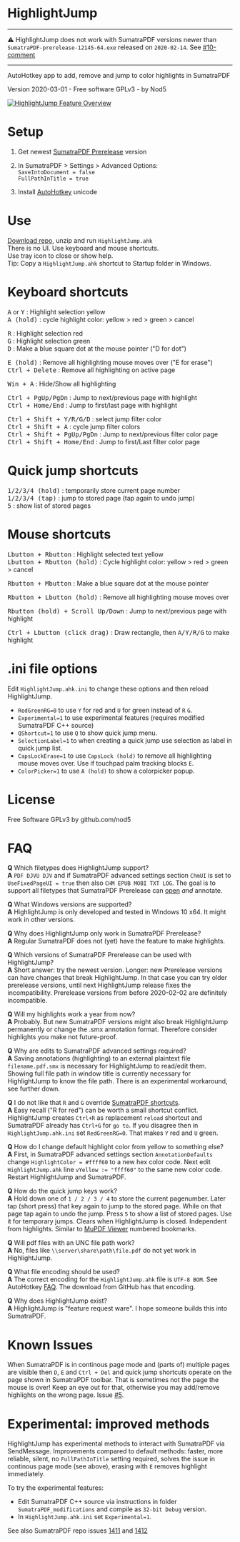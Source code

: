 # HighlightJump

***
:warning: HighlightJump does not work with SumatraPDF versions newer than `SumatraPDF-prerelease-12145-64.exe` released on `2020-02-14`. See [#10-comment](https://github.com/nod5/HighlightJump/issues/10#issuecomment-660672809)
***

AutoHotkey app to add, remove and jump to color highlights in SumatraPDF  

Version 2020-03-01  -  Free software GPLv3  -  by Nod5  
  
[![HighlightJump Feature Overview](https://github.com/nod5/HighlightJump/blob/master/images/HighlightJump_youtube_screenshot.png?raw=true)](https://www.youtube.com/watch?v=AcVI616W5D8)

# Setup  
1. Get newest [SumatraPDF Prerelease](https://www.sumatrapdfreader.org/prerelease.html) version  

2. In SumatraPDF > Settings > Advanced Options:  
   `SaveIntoDocument = false`  
    `FullPathInTitle = true`  

3. Install [AutoHotkey](https://www.autohotkey.com/) unicode

# Use
[Download repo](https://github.com/nod5/HighlightJump/archive/master.zip), unzip and run `HighlightJump.ahk`  
There is no UI. Use keyboard and mouse shortcuts.  
Use tray icon to close or show help.  
Tip: Copy a `HighlightJump.ahk` shortcut to Startup folder in Windows.  

# Keyboard shortcuts
<kbd>A</kbd> or <kbd>Y</kbd> : Highlight selection yellow  
<kbd>A (hold)</kbd> : cycle highlight color: yellow > red > green > cancel  

<kbd>R</kbd> : Highlight selection red  
<kbd>G</kbd> : Highlight selection green  
<kbd>D</kbd> : Make a blue square dot at the mouse pointer ("D for dot")  

<kbd>E (hold)</kbd> : Remove all highlighting mouse moves over ("E for erase")  
<kbd>Ctrl + Delete</kbd> : Remove all highlighting on active page  

<kbd>Win + A</kbd> : Hide/Show all highlighting  

<kbd>Ctrl + PgUp/PgDn</kbd> : Jump to next/previous page with highlight  
<kbd>Ctrl + Home/End</kbd> : Jump to first/last page with highlight  

<kbd>Ctrl + Shift + Y/R/G/D</kbd> : select jump filter color  
<kbd>Ctrl + Shift + A</kbd> : cycle jump filter colors  
<kbd>Ctrl + Shift + PgUp/PgDn</kbd> : Jump to next/previous filter color page  
<kbd>Ctrl + Shift + Home/End</kbd> : Jump to first/Last filter color page  

# Quick jump shortcuts
<kbd>1/2/3/4 (hold)</kbd> : temporarily store current page number  
<kbd>1/2/3/4 (tap)</kbd> : jump to stored page (tap again to undo jump)  
<kbd>5</kbd> : show list of stored pages  

# Mouse shortcuts
<kbd>Lbutton + Rbutton</kbd> : Highlight selected text yellow  
<kbd>Lbutton + Rbutton (hold)</kbd> : Cycle highlight color: yellow > red > green > cancel  

<kbd>Rbutton + Mbutton</kbd> : Make a blue square dot at the mouse pointer  

<kbd>Rbutton + Lbutton (hold)</kbd> : Remove all highlighting mouse moves over  

<kbd>Rbutton (hold) + Scroll Up/Down</kbd> : Jump to next/previous page with highlight  

<kbd>Ctrl + Lbutton (click drag)</kbd> : Draw rectangle, then <kbd>A/Y/R/G</kbd> to make highlight

# .ini file options

Edit `HighlightJump.ahk.ini` to change these options and then reload HighlightJump.  
- `RedGreenRG=0` to use `Y` for red and `U` for green instead of `R` `G`.  
- `Experimental=1` to use experimental features (requires modified SumatraPDF C++ source)  
- `QShortcut=1` to use `Q` to show quick jump menu.  
- `SelectionLabel=1` to when creating a quick jump use selection as label in quick jump list.  
- `CapsLockErase=1` to use `CapsLock (hold)` to remove all highlighting mouse moves over. Use if touchpad palm tracking blocks `E`.  
- `ColorPicker=1` to use `A (hold)` to show a colorpicker popup.

# License  
Free Software GPLv3 by github.com/nod5  

# FAQ

**Q** Which filetypes does HighlightJump support?  
**A**  `PDF DJVU DJV` and if SumatraPDF advanced settings section `ChmUI` is set to `UseFixedPageUI = true` then also `CHM EPUB MOBI TXT LOG`. The goal is to support all filetypes that SumatraPDF Prerelease can [open](https://www.sumatrapdfreader.org/docs/Supported-document-formats.html) *and* annotate.  

**Q** What Windows versions are supported?  
**A** HighlightJump is only developed and tested in Windows 10 x64. It might work in other versions.  

**Q** Why does HighlightJump only work in SumatraPDF Prerelease?  
**A** Regular SumatraPDF does not (yet) have the feature to make highlights.  

**Q** Which versions of SumatraPDF Prerelease can be used with HighlightJump?  
**A** Short answer: try the newest version. Longer: new Prerelease versions can have changes that break HighlightJump. In that case you can try older prerelease versions, until next HighlightJump release fixes the incompatibility. Prerelease versions from before 2020-02-02 are definitely incompatible. 

**Q** Will my highlights work a year from now?  
**A** Probably. But new SumatraPDF versions might also break HighlightJump permanently or change the .smx annotation format. Therefore consider highlights you make not future-proof.  

**Q** Why are edits to SumatraPDF advanced settings required?  
**A** Saving annotations (highlighting) to an external plaintext file `filename.pdf.smx` is necessary for HighlightJump to read/edit them. Showing full file path in window title is currently necessary for HighlightJump to know the file path. There is an experimental workaround, see further down.  

**Q** I do not like that `R` and `G` override [SumatraPDF shortcuts](https://www.sumatrapdfreader.org/manual.html).  
**A** Easy recall ("R for red") can be worth a small shortcut conflict. HighlightJump creates `Ctrl+R` as replacement `reload` shortcut and SumatraPDF already has `Ctrl+G` for `go to`. If you disagree then in `HighlightJump.ahk.ini` set `RedGreenRG=0`. That makes `Y` red and `U` green.  

**Q** How do I change default highlight color from yellow to something else?  
**A** First, in SumatraPDF advanced settings section `AnnotationDefaults` change `HighlightColor = #ffff60` to a new hex color code. Next edit `HighlightJump.ahk` line `vYellow := "ffff60"` to the same new color code. Restart HighlightJump and SumatraPDF.  

**Q** How do the quick jump keys work?  
**A** Hold down one of `1 / 2 / 3 / 4` to store the current pagenumber. Later tap (short press) that key again to jump to the stored page. While on that page tap again to undo the jump. Press `5` to show a list of stored pages. Use it for temporary jumps. Clears when HighlightJump is closed. Independent from highlights. Similar to [MuPDF Viewer](https://mupdf.com/docs/manual-mupdf-gl.html) numbered bookmarks.  

**Q** Will pdf files with an UNC file path work?  
**A** No, files like `\\server\share\path\file.pdf` do not yet work in HighlightJump.

**Q** What file encoding should be used?  
**A** The correct encoding for the `HighlightJump.ahk` file is `UTF-8 BOM`. See AutoHotkey [FAQ](https://www.autohotkey.com/docs/FAQ.htm#nonascii). The download from GitHub has that encoding.  

**Q** Why does HighlightJump exist?  
**A** HighlightJump is "feature request ware". I hope someone builds this into SumatraPDF.  

# Known Issues
When SumatraPDF is in continous page mode and (parts of) multiple pages are visible then  `D`, `E` and `Ctrl + Del` and quick jump shortcuts operate on the page shown in SumatraPDF toolbar. That is sometimes not the page the mouse is over! Keep an eye out for that, otherwise you may add/remove highlights on the wrong page. Issue [#5](https://github.com/nod5/HighlightJump/issues/5).  

# Experimental: improved methods
HighlightJump has experimental methods to interact with SumatraPDF via SendMessage. Improvements compared to default methods: faster, more reliable, silent, no `FullPathInTitle` setting required, solves the issue in continous page mode (see above), erasing with `E` removes highlight immediately.  

To try the experimental features:  
- Edit SumatraPDF C++ source via instructions in folder `SumatraPDF_modifications` and compile as `32-bit Debug` version.  
- In `HighlightJump.ahk.ini` set `Experimental=1`.  

See also SumatraPDF repo issues [1411](https://github.com/sumatrapdfreader/sumatrapdf/issues/1411) and  [1412](https://github.com/sumatrapdfreader/sumatrapdf/issues/1412)  

